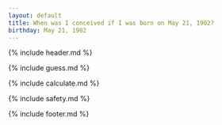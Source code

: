 ```yaml
---
layout: default
title: When was I conceived if I was born on May 21, 1902?
birthday: May 21, 1902
---
```


{% include header.md %}

{% include guess.md %}

{% include calculate.md %}

{% include safety.md %}

{% include footer.md %}



